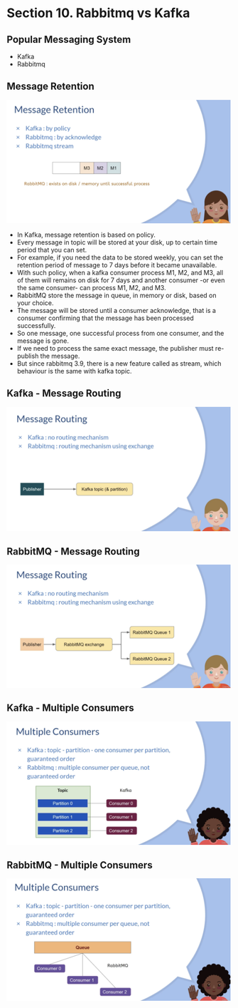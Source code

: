 # Section 10. Rabbitmq vs Kafka

## Popular Messaging System

- Kafka 
- Rabbitmq

## Message Retention

![alt text](https://github.com/marodrigues20/udemy_java/blob/main/JavaSpring%26ApacheKafkaBootcamp-BasicToComplete/Sections/Section-10/Pic_01.png?raw=true)

- In Kafka, message retention is based on policy.
- Every message in topic will be stored at your disk, up to certain time period that you can set.
- For example, if you need the data to be stored weekly, you can set the retention period of message to 7 days before it became unavailable.
- With such policy, when a kafka consumer process M1, M2, and M3, all of them will remains on disk for 7 days and another consumer -or even the same consumer- can process M1, M2, and M3.
- RabbitMQ store the message in queue, in memory or disk, based on your choice.
- The message will be stored until a consumer acknowledge, that is a consumer confirming that the message has been processed successfully.
- So one message, one successful process from one consumer, and the message is gone.
- If we need to process the same exact message, the publisher must re-publish the message.
- But since rabbitmq 3.9, there is a new feature called as stream, which behaviour is the same with kafka topic.

## Kafka - Message Routing

![alt text](https://github.com/marodrigues20/udemy_java/blob/main/JavaSpring%26ApacheKafkaBootcamp-BasicToComplete/Sections/Section-10/Pic_02.png?raw=true)

## RabbitMQ - Message Routing

![alt text](https://github.com/marodrigues20/udemy_java/blob/main/JavaSpring%26ApacheKafkaBootcamp-BasicToComplete/Sections/Section-10/Pic_03.png?raw=true)

## Kafka - Multiple Consumers

![alt text](https://github.com/marodrigues20/udemy_java/blob/main/JavaSpring%26ApacheKafkaBootcamp-BasicToComplete/Sections/Section-10/Pic_04.png?raw=true)


## RabbitMQ - Multiple Consumers

![alt text](https://github.com/marodrigues20/udemy_java/blob/main/JavaSpring%26ApacheKafkaBootcamp-BasicToComplete/Sections/Section-10/Pic_05.png?raw=true)